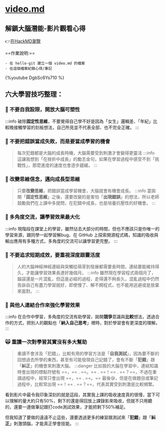 # [video.md ](https://hackmd.io/@tyzx5246/ryu81CB7F)
## 解鎖大腦潛能-影片觀看心得
:point_right:[在HackMD瀏覽](https://hackmd.io/@tyzx5246/ryu81CB7F)

==作業說明:==

    - 在 hello-git 建立一個 video.md 的檔案
    - 在這個檔案紀錄心得/筆記
{%youtube DgbSc6Ys710 %}

## 六大學習技巧整理：

### :baby_chick: 不要自我設限，開放大腦可塑性
:::info
  破除**固定性思維**，不要覺得自己學不好是因為「女生」邏輯差、「年紀」比較晚接觸學習的刻板想法，自己所見並不代表全部、也不完全正確。
:::

### :baby_chick: 不要把錯誤當成失敗，而是要當成學習的機會
> 每次犯錯都是大腦的成長時機，大腦需要受到刺激才會變得更靈活
:::info
  這讓我想到「在挫折中成長」的勵志金句，如果在學習過程中感受不到「挑戰性」，那麼進度的速度也會逐步趨緩。
:::

### :baby_chick: 改變思維信念，邁向成長型思維
>   只要**改變思維**，把錯誤當成學習機會，大腦就會有機會成長。
:::info
當拋開「**固定性思維**」之後，還要改變的是害怕「**出現錯誤**」的想法，所以老師鼓勵我們在上課中多提問，在犯錯中成長，也是培養抗壓性的好機會。
:::

### :baby_chick: 多角度交流，讓學習效果最大化
:::info
  現階段在課堂上的學習，雖然佔去大部分的時間，但也不應該只是你唯一的學習來源，跟同學一起學習解bug、在 GitHub 上探索開源程式碼，知識的吸收與輸出應用有多種方式，多角度的交流可以讓學習更完整。
:::

### :baby_chick: 不要追求短期成效，要重視深度跟靈活度
> 人的大腦神經神經連結與突觸從萌芽到發展都需要長時間，連結要能維持得久，才能讓學習效果長達好幾個月。
:::info
  雖然現在學習程式兩個月了，腦袋還是一片混亂，但這是必經的過程，走得還不夠長久，混亂過程中仍然告訴自己有盡力學習就好，即使慢了、解不開程式，也不能用逃避或是放棄來面對。
:::

### :baby_chick: 與他人連結合作來強化學習效果
:::info
  在合作中學習，多角度的交流有助學習，拋開**競爭**意識與**比較**想法，透過合作的方式，把別人的觀點也「**納入自己思考**」裡時，對於學習會有更深度的理解。
:::

### :scream_cat: 重讀一次對學習其實沒有多大幫助
> 重讀不會涉及「犯錯」，比較有用的學習方法是「**自我測試**」，因為要不斷的回想過去所學的東西，甚至有可能發現自己記錯了，會有不斷「**犯錯**」跟「**糾正**」的機會來刺激大腦。
:::danger
  比如我的大腦在學習中，連結知識時會出現的標點符號有 ==，== . ==。== . ==！== . ==？==，不過在重讀過程中，經常只會出現 ==，== . ==。== 最後:sleepy:，但是在做題目或筆記過程中，比較常出現 ==！== . ==？==，代表其實受到刺激是比較頻繁。
  
  看到影片中最令我印象深刻的就是這段，其實我上課的吸收速度真的很慢，當下可以理解的量大約只有50%，剩下的還是得回放上課錄影來吸收，但就不只用聽的，還要一邊做筆記跟打code測試效果，才能把剩下50%補足。
  
  但我知道了要做的遠遠不止這些，還要透過更多的練習跟測試來「**犯錯**」跟「**糾正**」刺激頭腦，才能真正學會技能。
:::